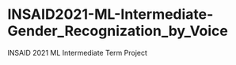# INSAID2021-ML-Intermediate-Gender_Recognization_by_Voice
INSAID 2021 ML Intermediate Term Project
